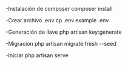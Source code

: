 -Instalación de composer
composer install

-Crear archivo .env
cp .env.example .env

-Generación de llave
php artisan key:generate

-Migración 
php artisan migrate:fresh --seed

-Iniciar
php artisan serve
